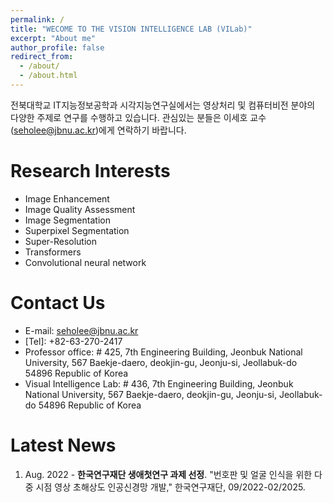 ```yaml
---
permalink: /
title: "WECOME TO THE VISION INTELLIGENCE LAB (VILab)"
excerpt: "About me"
author_profile: false
redirect_from: 
  - /about/
  - /about.html
---
```


전북대학교 IT지능정보공학과 시각지능연구실에서는 영상처리 및 컴퓨터비전 분야의 다양한 주제로 연구를 수행하고 있습니다. 관심있는 분들은 이세호 교수(seholee@jbnu.ac.kr)에게 연락하기 바랍니다.



Research Interests
======
* Image Enhancement
* Image Quality Assessment
* Image Segmentation
* Superpixel Segmentation
* Super-Resolution
* Transformers
* Convolutional neural network

Contact Us
=====
* E-mail: seholee@jbnu.ac.kr
* \[Tel\]: +82-63-270-2417
* Professor office: # 425, 7th Engineering Building, Jeonbuk National University, 567 Baekje-daero, deokjin-gu, Jeonju-si, Jeollabuk-do 54896 Republic of Korea
* Visual Intelligence Lab: # 436, 7th Engineering Building, Jeonbuk National University, 567 Baekje-daero, deokjin-gu, Jeonju-si, Jeollabuk-do 54896 Republic of Korea

Latest News
=====

1. Aug. 2022 - <b>한국연구재단 생애첫연구 과제 선정</b>. "번호판 및 얼굴 인식을 위한 다중 시점 영상 초해상도 인공신경망 개발," 한국연구재단, 09/2022-02/2025.
